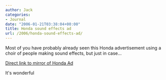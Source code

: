 ```yaml
---
author: Jack
categories:
- Journal
date: "2006-01-21T03:38:04+00:00"
title: Honda sound effects ad
url: /2006/honda-sound-effects-ad/
---
```


Most of you have probably already seen this Honda advertisement using a choir of people making sound effects, but just in case&#8230; 

[Direct link to mirror of Honda Ad](<http://84.40.3.164/>) 

It's wonderful